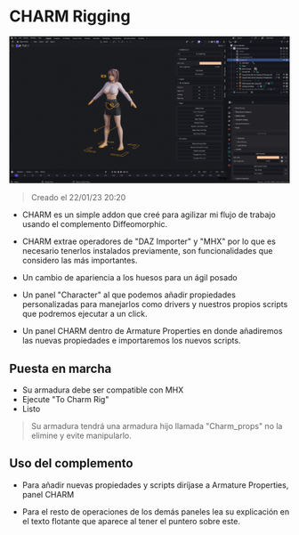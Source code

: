 # CHARM Rigging

![CHARM](charm_cover.png)

> Creado el 22/01/23 20:20

- CHARM es un simple addon que creé para agilizar mi flujo de trabajo usando el complemento Diffeomorphic.

- CHARM extrae operadores de "DAZ Importer" y "MHX" por lo que es necesario tenerlos instalados previamente, son funcionalidades que considero las más importantes.

- Un cambio de apariencia a los huesos para un ágil posado

- Un panel "Character" al que podemos añadir propiedades personalizadas para manejarlos como drivers y nuestros propios scripts que podremos ejecutar a un click.

- Un panel CHARM dentro de Armature Properties en donde añadiremos las nuevas propiedades e importaremos los nuevos scripts.

## Puesta en marcha
- Su armadura debe ser compatible con MHX
- Ejecute "To Charm Rig"
- Listo
> Su armadura tendrá una armadura hijo llamada "Charm_props" no la elimine y evite manipularlo.

## Uso del complemento
- Para añadir nuevas propiedades y scripts diríjase a Armature Properties, panel CHARM

- Para el resto de operaciones de los demás paneles lea su explicación en el texto flotante que aparece al tener el puntero sobre este.
